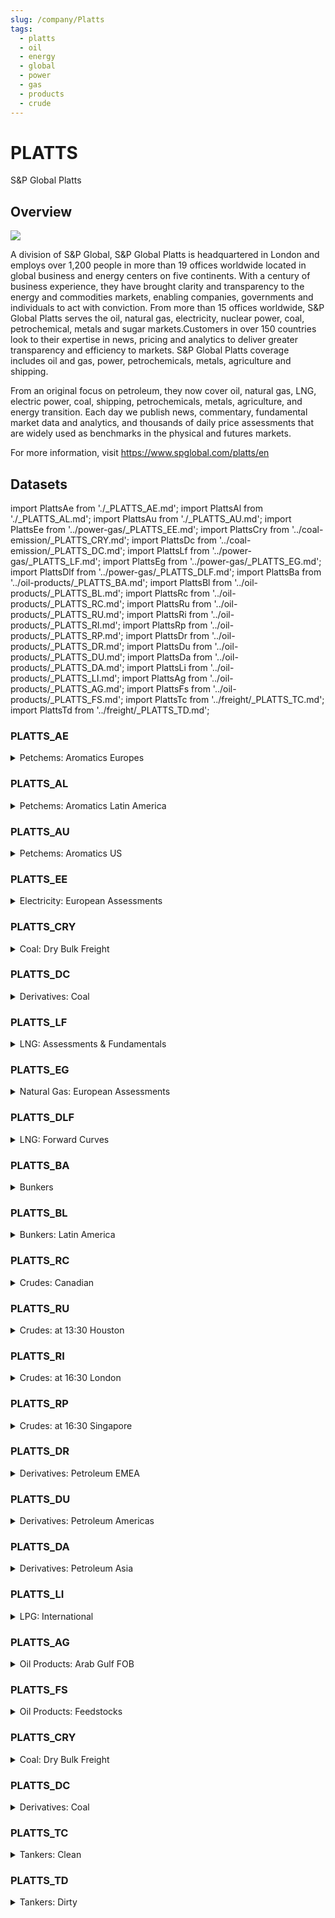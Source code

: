 ```yaml
---
slug: /company/Platts
tags:
  - platts
  - oil
  - energy
  - global
  - power
  - gas
  - products
  - crude
---
```


PLATTS
============================================================

S&P Global Platts

## Overview

![](/img/data/spplatts.png)

A division of S&P Global, S&P Global Platts is headquartered in London and employs over 1,200 people in more than 19 offices worldwide located in global business and energy centers on five continents. With a century of business experience, they have brought clarity and transparency to the energy and commodities markets, enabling companies, governments and individuals to act with conviction. From more than 15 offices worldwide, S&P Global Platts serves the oil, natural gas, electricity, nuclear power, coal, petrochemical, metals and sugar markets.Customers in over 150 countries look to their expertise in news, pricing and analytics to deliver greater transparency and efficiency to markets. S&P Global Platts coverage includes oil and gas, power, petrochemicals, metals, agriculture and shipping.

From an original focus on petroleum, they now cover oil, natural gas, LNG, electric power, coal, shipping, petrochemicals, metals, agriculture, and energy transition. Each day we publish news, commentary, fundamental market data and analytics, and thousands of daily price assessments that are widely used as benchmarks in the physical and futures markets.

For more information, visit https://www.spglobal.com/platts/en

## Datasets
import PlattsAe from './_PLATTS_AE.md';
import PlattsAl from './_PLATTS_AL.md';
import PlattsAu from './_PLATTS_AU.md';
import PlattsEe from '../power-gas/_PLATTS_EE.md';
import PlattsCry from '../coal-emission/_PLATTS_CRY.md';
import PlattsDc from '../coal-emission/_PLATTS_DC.md';
import PlattsLf from '../power-gas/_PLATTS_LF.md';
import PlattsEg from '../power-gas/_PLATTS_EG.md';
import PlattsDlf from '../power-gas/_PLATTS_DLF.md';
import PlattsBa from '../oil-products/_PLATTS_BA.md';
import PlattsBl from '../oil-products/_PLATTS_BL.md';
import PlattsRc from '../oil-products/_PLATTS_RC.md';
import PlattsRu from '../oil-products/_PLATTS_RU.md';
import PlattsRi from '../oil-products/_PLATTS_RI.md';
import PlattsRp from '../oil-products/_PLATTS_RP.md';
import PlattsDr from '../oil-products/_PLATTS_DR.md';
import PlattsDu from '../oil-products/_PLATTS_DU.md';
import PlattsDa from '../oil-products/_PLATTS_DA.md';
import PlattsLi from '../oil-products/_PLATTS_LI.md';
import PlattsAg from '../oil-products/_PLATTS_AG.md';
import PlattsFs from '../oil-products/_PLATTS_FS.md';
import PlattsTc from '../freight/_PLATTS_TC.md';
import PlattsTd from '../freight/_PLATTS_TD.md';

### PLATTS_AE
<details>
<summary>Petchems: Aromatics Europes</summary>
<PlattsAe />
</details>

### PLATTS_AL
<details>
<summary>Petchems: Aromatics Latin America</summary>
<PlattsAl />
</details>

### PLATTS_AU
<details>
<summary>Petchems: Aromatics US</summary>
<PlattsAu />
</details>

### PLATTS_EE
<details>
<summary>Electricity: European Assessments</summary>
<PlattsEe />
</details>

### PLATTS_CRY
<details>
<summary>Coal: Dry Bulk Freight</summary>
<PlattsCry />
</details>

### PLATTS_DC
<details>
<summary>Derivatives: Coal</summary>
<PlattsDc />
</details>

### PLATTS_LF
<details>
<summary>LNG: Assessments & Fundamentals</summary>
<PlattsLf />
</details>

### PLATTS_EG
<details>
<summary>Natural Gas: European Assessments</summary>
<PlattsEg />
</details>

### PLATTS_DLF
<details>
<summary>LNG: Forward Curves</summary>
<PlattsDlf />
</details>

### PLATTS_BA
<details>
<summary>Bunkers</summary>
<PlattsBa />
</details>

### PLATTS_BL
<details>
<summary>Bunkers: Latin America</summary>
<PlattsBl />
</details>

### PLATTS_RC
<details>
<summary>Crudes: Canadian</summary>
<PlattsRc />
</details>

### PLATTS_RU
<details>
<summary>Crudes: at 13:30 Houston</summary>
<PlattsRu />
</details>

### PLATTS_RI
<details>
<summary>Crudes: at 16:30 London</summary>
<PlattsRi />
</details>

### PLATTS_RP
<details>
<summary>Crudes: at 16:30 Singapore</summary>
<PlattsRp />
</details>

### PLATTS_DR
<details>
<summary>Derivatives: Petroleum EMEA</summary>
<PlattsDr />
</details>

### PLATTS_DU
<details>
<summary>Derivatives: Petroleum Americas</summary>
<PlattsDu />
</details>

### PLATTS_DA
<details>
<summary>Derivatives: Petroleum Asia</summary>
<PlattsDa />
</details>

### PLATTS_LI
<details>
<summary>LPG: International</summary>
<PlattsLi />
</details>

### PLATTS_AG
<details>
<summary>Oil Products: Arab Gulf FOB</summary>
<PlattsAg />
</details>

### PLATTS_FS
<details>
<summary>Oil Products: Feedstocks</summary>
<PlattsFs />
</details>

### PLATTS_CRY
<details>
<summary>Coal: Dry Bulk Freight</summary>
<PlattsCry />
</details>

### PLATTS_DC
<details>
<summary>Derivatives: Coal</summary>
<PlattsDc />
</details>

### PLATTS_TC
<details>
<summary>Tankers: Clean</summary>
<PlattsTc />
</details>

### PLATTS_TD
<details>
<summary>Tankers: Dirty</summary>
<PlattsTd />
</details>